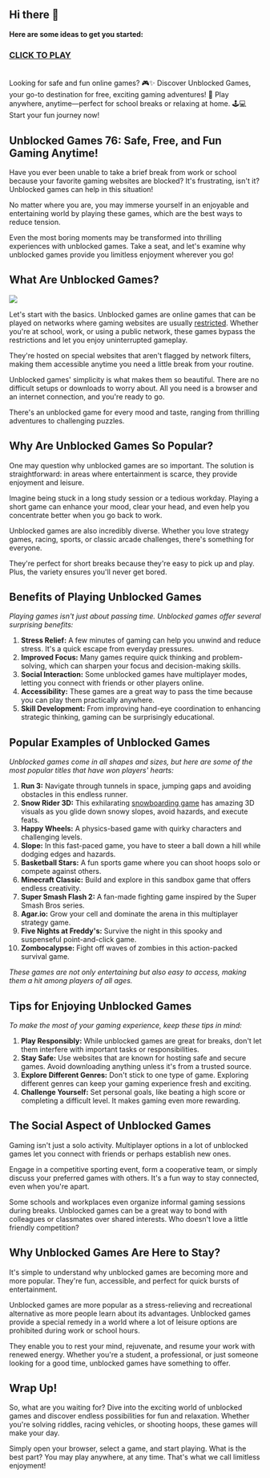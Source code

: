 ## Hi there 👋

**Here are some ideas to get you started:**

<h3><a href="https://gamescentral.net/">CLICK TO PLAY</a> </BR> </BR></h3>

Looking for safe and fun online games? 🎮✨ Discover Unblocked Games, your go-to destination for free, exciting gaming adventures! 🚀 Play anywhere, anytime—perfect for school breaks or relaxing at home. 🕹️💻 Start your fun journey now!

## Unblocked Games 76: Safe, Free, and Fun Gaming Anytime!

Have you ever been unable to take a brief break from work or school because your favorite gaming websites are blocked? It's frustrating, isn't it? Unblocked games can help in this situation! 

No matter where you are, you may immerse yourself in an enjoyable and entertaining world by playing these games, which are the best ways to reduce tension.

Even the most boring moments may be transformed into thrilling experiences with unblocked games. Take a seat, and let's examine why unblocked games provide you limitless enjoyment wherever you go!

## What Are Unblocked Games?

<a href="https://gamescentral.net/"><img src="https://i.ibb.co/c8fWts8/unblocked-games-76.jpg"></a>

Let's start with the basics. Unblocked games are online games that can be played on networks where gaming websites are usually [restricted](https://docs.github.com/en/get-started/using-github/allowing-access-to-githubs-services-from-a-restricted-network). Whether you're at school, work, or using a public network, these games bypass the restrictions and let you enjoy uninterrupted gameplay.

They're hosted on special websites that aren't flagged by network filters, making them accessible anytime you need a little break from your routine.

Unblocked games' simplicity is what makes them so beautiful. There are no difficult setups or downloads to worry about. All you need is a browser and an internet connection, and you're ready to go.

There's an unblocked game for every mood and taste, ranging from thrilling adventures to challenging puzzles.

## Why Are Unblocked Games So Popular?

One may question why unblocked games are so important. The solution is straightforward: in areas where entertainment is scarce, they provide enjoyment and leisure.

Imagine being stuck in a long study session or a tedious workday. Playing a short game can enhance your mood, clear your head, and even help you concentrate better when you go back to work.

Unblocked games are also incredibly diverse. Whether you love strategy games, racing, sports, or classic arcade challenges, there's something for everyone.

They're perfect for short breaks because they're easy to pick up and play. Plus, the variety ensures you'll never get bored.

## Benefits of Playing Unblocked Games

*Playing games isn't just about passing time. Unblocked games offer several surprising benefits:*

1. **Stress Relief:** A few minutes of gaming can help you unwind and reduce stress. It's a quick escape from everyday pressures.
2. **Improved Focus:** Many games require quick thinking and problem-solving, which can sharpen your focus and decision-making skills.
3. **Social Interaction:** Some unblocked games have multiplayer modes, letting you connect with friends or other players online.
4. **Accessibility:** These games are a great way to pass the time because you can play them practically anywhere.
5. **Skill Development:** From improving hand-eye coordination to enhancing strategic thinking, gaming can be surprisingly educational.

## Popular Examples of Unblocked Games

*Unblocked games come in all shapes and sizes, but here are some of the most popular titles that have won players' hearts:*

1. **Run 3:** Navigate through tunnels in space, jumping gaps and avoiding obstacles in this endless runner.
2.  **Snow Rider 3D:** This exhilarating [snowboarding game](https://gamescentral.net/snow-rider-3d) has amazing 3D visuals as you glide down snowy slopes, avoid hazards, and execute feats.
3. **Happy Wheels:** A physics-based game with quirky characters and challenging levels.
4. **Slope:** In this fast-paced game, you have to steer a ball down a hill while dodging edges and hazards.
5. **Basketball Stars:** A fun sports game where you can shoot hoops solo or compete against others.
6. **Minecraft Classic:** Build and explore in this sandbox game that offers endless creativity.
7. **Super Smash Flash 2:** A fan-made fighting game inspired by the Super Smash Bros series.
8. **Agar.io:** Grow your cell and dominate the arena in this multiplayer strategy game.
9. **Five Nights at Freddy's:** Survive the night in this spooky and suspenseful point-and-click game.
10. **Zombocalypse:** Fight off waves of zombies in this action-packed survival game.

*These games are not only entertaining but also easy to access, making them a hit among players of all ages.*

## Tips for Enjoying Unblocked Games

*To make the most of your gaming experience, keep these tips in mind:*

1. **Play Responsibly:** While unblocked games are great for breaks, don't let them interfere with important tasks or responsibilities.
2. **Stay Safe:** Use websites that are known for hosting safe and secure games. Avoid downloading anything unless it's from a trusted source.
3. **Explore Different Genres:** Don't stick to one type of game. Exploring different genres can keep your gaming experience fresh and exciting.
4. **Challenge Yourself:** Set personal goals, like beating a high score or completing a difficult level. It makes gaming even more rewarding.

## The Social Aspect of Unblocked Games

Gaming isn't just a solo activity. Multiplayer options in a lot of unblocked games let you connect with friends or perhaps establish new ones.

Engage in a competitive sporting event, form a cooperative team, or simply discuss your preferred games with others. It's a fun way to stay connected, even when you're apart.

Some schools and workplaces even organize informal gaming sessions during breaks. Unblocked games can be a great way to bond with colleagues or classmates over shared interests. Who doesn't love a little friendly competition?

## Why Unblocked Games Are Here to Stay?

It's simple to understand why unblocked games are becoming more and more popular. They're fun, accessible, and perfect for quick bursts of entertainment.

Unblocked games are more popular as a stress-relieving and recreational alternative as more people learn about its advantages. Unblocked games provide a special remedy in a world where a lot of leisure options are prohibited during work or school hours.

They enable you to rest your mind, rejuvenate, and resume your work with renewed energy. Whether you're a student, a professional, or just someone looking for a good time, unblocked games have something to offer.

## Wrap Up!

So, what are you waiting for? Dive into the exciting world of unblocked games and discover endless possibilities for fun and relaxation. Whether you're solving riddles, racing vehicles, or shooting hoops, these games will make your day.

Simply open your browser, select a game, and start playing. What is the best part? You may play anywhere, at any time. That's what we call limitless enjoyment!
